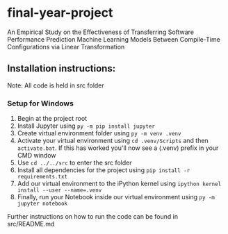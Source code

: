 # final-year-project
An Empirical Study on the Effectiveness of Transferring Software Performance Prediction Machine Learning Models Between 
Compile-Time Configurations via Linear Transformation

## Installation instructions:
Note: All code is held in src folder

### Setup for Windows
1. Begin at the project root
2. Install Jupyter using `py -m pip install jupyter`
3. Create virtual environment folder using `py -m venv .venv`
4. Activate your virtual environment using `cd .venv/Scripts` and then `activate.bat`. If this has worked you'll now see 
a (.venv) prefix in your CMD window
5. Use `cd ../../src` to enter the src folder
6. Install all dependencies for the project using `pip install -r requirements.txt`
7. Add our virtual environment to the iPython kernel using `ipython kernel install --user --name=.venv`
8. Finally, run your Notebook inside our virtual environment using `py -m jupyter notebook`

Further instructions on how to run the code can be found in src/README.md

